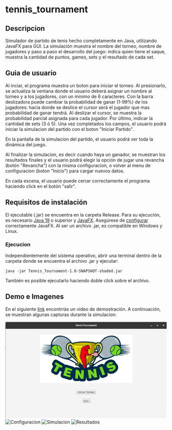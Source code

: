 # tennis_tournament

## Descripcion

Simulador de partido de tenis hecho completamente en Java, utilizando JavaFX para GUI. 
La simulación muestra el nombre del torneo, nombre de jugadores y paso a paso el desarrollo del juego: 
indica quien tiene el saque, muestra la cantidad de puntos, games, sets y el resultado de cada set. 

## Guia de usuario
Al inciar, el programa muestra un boton para iniciar el torneo. Al presionarlo, 
se actualiza la ventana donde el usuario deberá asignar un nombre al torneo y a los jugadores, 
con un minimo de 6 caracteres. Con la barra deslizadora puede cambiar la probabilidad de ganar (1-99%) 
de los jugadores: hacia donde se deslice el cursor será el jugador que mas probabilidad de ganar tendrá. Al deslizar el cursor, 
se muestra la probabilidad parcial asignada para cada jugador. Por último, indicar la cantidad de sets (3 ó 5). 
Una vez completados los campos, el usuario podrá iniciar la simulacion del partido con el boton "Iniciar Partido".

En la pantalla de la simulacion del partido, el usuario podrá ver toda la dinámica del juego.

Al finalizar la simulacion, es decir cuando haya un ganador, se muestran los resultados finales y el usuario podrá
elegir la opción de jugar una revancha (botón "Revancha") con la misma configuracion, 
o volver al menu de configuracion (boton "Inicio") para cargar nuevos datos. 

En cada escena, el usuario puede cerrar correctamente el programa haciendo click en el botón "salir".

## Requisitos de instalación

El ejecutable (.jar) se encuentra en la carpeta Release. Para su ejecución, es necesario [Java 19](https://jdk.java.net/19/) 
o superior y [JavaFX](https://gluonhq.com/products/javafx/). Asegúrese de [configurar](https://openjfx.io/openjfx-docs/#install-javafx) 
correctamente JavaFX. Al ser un archivo .jar, es compatible en Windows y Linux.

### Ejecucion 
Independientemente del sistema operativo, abrir una terminal dentro de la carpeta donde se encuentra 
el archivo .jar y ejecutar:

    java -jar Tennis_Tournament-1.0-SNAPSHOT-shaded.jar

También es posible ejecutarlo haciendo doble click sobre el archivo.

## Demo e Imagenes

En el siguiente [link](https://drive.google.com/file/d/188oVOnfPHRWTRIgx7zK9h1HN8weB-IJ-/view) 
encontrrás un video de demostración. A continuación, se muestran algunas capturas durante la simulacion:

![inicio](https://github.com/ginos1998/tennis_tournament/blob/main/Docs/Images/Captura%20desde%202022-11-21%2019-25-08.png)
![Configuracion](https://drive.google.com/file/d/1roqPaOARVonJUn2RaFS1fKKHHYHjniKt/view)
![Simulacion](https://drive.google.com/file/d/1Kcnd4vZKzqtzGKxDujQCKmJqPmz6c-L1/view)
![Resultados](https://drive.google.com/file/d/1JVKjtydIcRgSi5abcUlnrxztgZPFG9fe/view)



